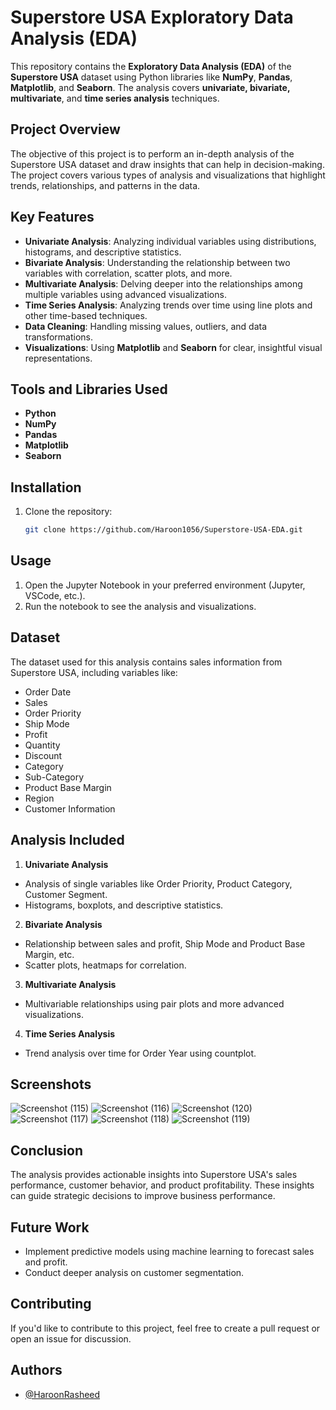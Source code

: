 # Superstore USA Exploratory Data Analysis (EDA) 

This repository contains the **Exploratory Data Analysis (EDA)** of the **Superstore USA** dataset using Python libraries like **NumPy**, **Pandas**, **Matplotlib**, and **Seaborn**. The analysis covers **univariate, bivariate, multivariate**, and **time series analysis** techniques.

## Project Overview
The objective of this project is to perform an in-depth analysis of the Superstore USA dataset and draw insights that can help in decision-making. The project covers various types of analysis and visualizations that highlight trends, relationships, and patterns in the data.

## Key Features
- **Univariate Analysis**: Analyzing individual variables using distributions, histograms, and descriptive statistics.
- **Bivariate Analysis**: Understanding the relationship between two variables with correlation, scatter plots, and more.
- **Multivariate Analysis**: Delving deeper into the relationships among multiple variables using advanced visualizations.
- **Time Series Analysis**: Analyzing trends over time using line plots and other time-based techniques.
- **Data Cleaning**: Handling missing values, outliers, and data transformations.
- **Visualizations**: Using **Matplotlib** and **Seaborn** for clear, insightful visual representations.

## Tools and Libraries Used
- **Python** 
- **NumPy** 
- **Pandas**
- **Matplotlib**
- **Seaborn**

## Installation
1. Clone the repository:
   ```bash
   git clone https://github.com/Haroon1056/Superstore-USA-EDA.git

## Usage
1. Open the Jupyter Notebook in your preferred environment (Jupyter, VSCode, etc.).
2. Run the notebook to see the analysis and visualizations.

## Dataset
The dataset used for this analysis contains sales information from Superstore USA, including variables like:

- Order Date
- Sales
- Order Priority
- Ship Mode
- Profit
- Quantity
- Discount
- Category
- Sub-Category
- Product Base Margin
- Region
- Customer Information

## Analysis Included
1. **Univariate Analysis**
- Analysis of single variables like Order Priority, Product Category, Customer Segment.
- Histograms, boxplots, and descriptive statistics.
2. **Bivariate Analysis**
- Relationship between sales and profit, Ship Mode and Product Base Margin, etc.
- Scatter plots, heatmaps for correlation.
3. **Multivariate Analysis**
- Multivariable relationships using pair plots and more advanced visualizations.
4. **Time Series Analysis**
- Trend analysis over time for Order Year using countplot.

## Screenshots
![Screenshot (115)](https://github.com/user-attachments/assets/03b9c1ca-a060-4de9-9e3b-f940b6437e5d)
![Screenshot (116)](https://github.com/user-attachments/assets/f8688abb-e2f0-40ee-acd1-6b7d2b6501d3)
![Screenshot (120)](https://github.com/user-attachments/assets/619b7931-0997-4e64-b36c-1a7698c97361)
![Screenshot (117)](https://github.com/user-attachments/assets/c2f1858f-5a6f-4560-a85e-29cc102761c8)
![Screenshot (118)](https://github.com/user-attachments/assets/0c17b86d-a971-4211-8b92-f3992806e9ed)
![Screenshot (119)](https://github.com/user-attachments/assets/75c12e8d-dda4-4529-ba12-257894abb663)

## Conclusion
The analysis provides actionable insights into Superstore USA's sales performance, customer behavior, and product profitability. These insights can guide strategic decisions to improve business performance.

## Future Work
- Implement predictive models using machine learning to forecast sales and profit.
- Conduct deeper analysis on customer segmentation.
## Contributing
If you'd like to contribute to this project, feel free to create a pull request or open an issue for discussion.

## Authors

- [@HaroonRasheed](https://github.com/Haroon1056)




